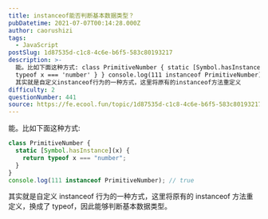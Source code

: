 ```yaml
---
title: instanceof能否判断基本数据类型？
pubDatetime: 2021-07-07T00:14:28.000Z
author: caorushizi
tags:
  - JavaScript
postSlug: 1d87535d-c1c8-4c6e-b6f5-583c80193217
description: >-
  能。比如下面这种方式: class PrimitiveNumber { static [Symbol.hasInstance](x) { return
  typeof x === 'number' } } console.log(111 instanceof PrimitiveNumber) // true
  其实就是自定义instanceof行为的一种方式，这里将原有的instanceof方法重定义
difficulty: 2
questionNumber: 441
source: https://fe.ecool.fun/topic/1d87535d-c1c8-4c6e-b6f5-583c80193217
---
```


能。比如下面这种方式:

```js
class PrimitiveNumber {
  static [Symbol.hasInstance](x) {
    return typeof x === "number";
  }
}
console.log(111 instanceof PrimitiveNumber); // true
```

其实就是自定义 instanceof 行为的一种方式，这里将原有的 instanceof 方法重定义，换成了 typeof，因此能够判断基本数据类型。
